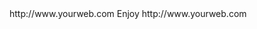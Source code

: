 <? xml version="1.0" ?>
<rss version="2.0">
<channel>
<title>*Freemedia News*</title>
<description></description>
<link>http://www.yourweb.com</link>
<item>
<title>****** UPDATE SERVER OFFLINE ****** Please install your device buffer settings after update its under Wizplus Builds******</title>
<description> Enjoy </description>
<link>http://www.yourweb.com</link>
</channel>
</rss>
